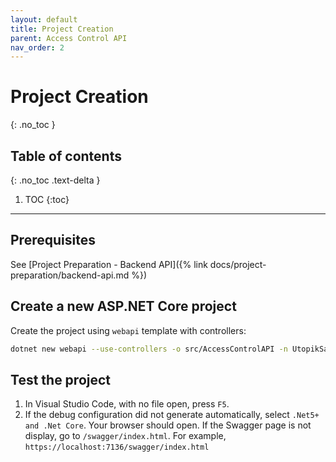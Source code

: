 ```yaml
---
layout: default
title: Project Creation
parent: Access Control API
nav_order: 2
---
```


# Project Creation
{: .no_toc }

## Table of contents
{: .no_toc .text-delta }

1. TOC
{:toc}

---

## Prerequisites
See [Project Preparation - Backend API]({% link docs/project-preparation/backend-api.md %})

## Create a new ASP.NET Core project
Create the project using `webapi` template with controllers:
```bash
dotnet new webapi --use-controllers -o src/AccessControlAPI -n UtopikSancastle.AccessControle.API
```

## Test the project
1. In Visual Studio Code, with no file open, press `F5`.
1. If the debug configuration did not generate automatically, select `.Net5+ and .Net Core`.  Your browser should open. If the Swagger page is not display, go to `/swagger/index.html`. For example, `https://localhost:7136/swagger/index.html`
